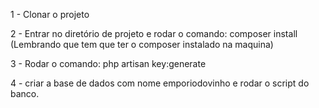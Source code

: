 <p>1 -  Clonar o projeto</p>
<p>2 - Entrar no diretório de projeto e rodar o comando: composer install (Lembrando que tem que ter o composer instalado na maquina)</p>
<p>3 - Rodar o comando: php artisan key:generate</p>
<p>4 - criar a base de dados com nome emporiodovinho e rodar o script do banco.</p>
